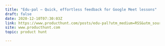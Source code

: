 ```yaml
---
title: "Edu-pal — Quick, effortless feedback for Google Meet lessons"
draft: false
date: 2020-12-10T07:30:03Z
link: https://www.producthunt.com/posts/edu-pal?utm_medium=RSS&utm_source=hune
site: www.producthunt.com
topic: product hunt  

---
```

